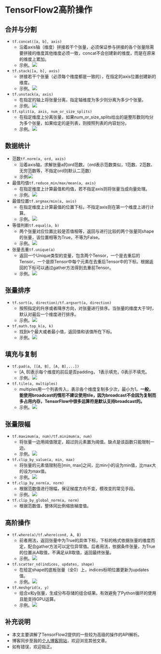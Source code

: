 # TensorFlow2高阶操作


## 合并与分割
- `tf.concat([a, b], axis)`
  - 沿着axis轴（维度）拼接若干个张量，必须保证参与拼接的各个张量除需要拼接的维度其他维度必须一致，concat不会创建新的维度，而是在原来的维度上累加。
  - 示例。![](./asset/concat.png)
- `tf.stack([a, b], axis)`
  - 拼接若干个张量（必须每个维度都是一致的），在指定的axis位置创建新的维度。
  - 示例。![](./asset/stack.png)
- `tf.unstack(a, axis)`
  - 在指定的轴上将张量分离，指定轴维度为多少则分离为多少个张量。
  - 示例。![](./asset/unstack.png)
- `tf.split(a, axis, num_or_size_splits)`
  - 在指定维度上分离张量，如果num_or_size_splits给出的是整形数则均分为多个张量，如果给定的是列表，则按照列表的内容划分。
  - 示例。![](./asset/split.png)


## 数据统计
- 范数`tf.norm(a, ord, axis)`
  - 沿着axis轴，求解张量a的ord范数。（ord表示范数类似，1范数、2范数、无穷范数等，不指定ord则默认二范数）
  - 示例![](./asset/norm.png)
- 最值均值`tf.reduce_min/max/mean(a, axis)`
  - 在指定维度上计算最值和均值，若不指定axis则将张量当成向量处理。
  - 示例。![](./asset/minmax.png)
- 最值位置`tf.argmax/min(a, axis)`
  - 在指定维度上计算最值的位置下标，不指定axis则在第一个维度上进行计算。
  - 示例。![](./asset/argminmax.png)
- 等值判断`tf.equal(a, b)`
  - 两个张量对应位置比较是否值相等，返回与进行比较的两个张量同shape的张量，该位置相等为True，不等为False。
  - 示例。![](./asset/equal.png)
- 张量去重`tf.unique(a)`
  - 返回一个Unique类型的变量，包含两个Tensor，一个是去重后的Tensor，一个是原Tensor中每个元素在去重后Tensor中的下标。根据返回的下标可以通过gather方法得到去重前Tensor。
  - 示例。![](./asset/unique.png)


## 张量排序
- `tf.sort(a, direction)/tf.argsort(a, direction)`
  - 按照指定的升序或者降序方向，对张量进行排序。当张量的维度大于1时，默认对最后一个维度进行排序。
  - 示例。![](./asset/sort.png)
- `tf.math.top_k(a, k)`
  - 找到k个最大或者最小值，返回值和该值所在下标。
  - 示例。![](./asset/topk.png)


## 填充与复制
- `tf.pad(a, [[A, B], [A, B],...])`
  - [A, B]表示每个维度的前后是否padding， 1表示填充，0表示不填充。
  - 示例。![](./asset/pad.png)
- `tf.tile(a, multiples)`
  - multiples用一个列表传入，表示各个维度复制多少次，最小为1。**一般，能使用broadcast的情形不建议使用tile，因为broadcast不会因为复制而多占用内存，TensorFlow中很多运算符是默认支持broadcast的。**
  - 示例。![](./asset/tile.png)


## 张量限幅
- `tf.maximum(a, num)/tf.minimum(a, num)`
  - 将张量一边用阈值限定，超过则元素置为阈值。缺点是该函数只能限制一边。
  - 示例。![](./asset/maximum.png)
- `tf.clip_by_value(a, min, max)`
  - 将张量的元素值限制在[min, max]之间，比min小的设为min值，比max大的设为max值。
  - 示例。![](./asset/clip_by_value.png)
- `tf.clip_by_norm(a, norm)`
  - 根据范数值进行限幅，保证梯度方向不变，模改变的常见手段。
  - 示例。![](./asset/clip_by_norm.png)
- `tf.clip_by_global_norm(a, norm)`
  - 根据范数值，整体同比例缩放梯度值。


## 高阶操作
- `tf.where(a)/tf.where(cond, A, B)`
  - 前者用法，返回张量中为True的具体下标，下标的格式依据张量的维度而定，配合gather方法可以定位异常值。后者用法，依据条件张量，为True的位置从A取值，不满足从B取值，返回最终张量。
  - 示例。![](./asset/where.png)
- `tf.scatter_nd(indices, updates, shape)`
  - 在给定shape的底板张量（全0）上，indices标明位置更新为updates值。
  - 示例。![](./asset/scatter.png)
- `tf.meshgrid(x, y)`
  - 组合x和y张量，生成分布存储的组合结果。有效避免了Python循环的使用且能支持GPU运算。
  - 示例。![](./asset/meshgrid.png)


## 补充说明
- 本文主要讲解了TensorFlow2提供的一些较为高级的操作的API解析。
- 博客同步至我的[个人博客网站](https://luanshiyinyang.github.io/tensorflow2/2019/10/03/AdvancedOperation/)，欢迎浏览其他文章。
- 如有错误，欢迎指正。